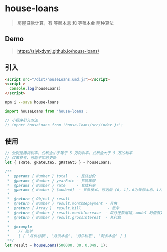 # house-loans
> 房屋贷款计算，有 等额本息 和 等额本金 两种算法

## Demo
> https://slylxdymj.github.io/house-loans/

## 引入

```html
<script src="/dist/houseLoans.umd.js"></script>
<script >
  console.log(houseLoans)
</script>
```

```bash
npm i --save house-loans
```

```javascript
import houseLoans from 'house-loans';

// 小程序引入方法
// import houseLoans from 'house-loans/src/index.js';
```

## 使用

```javascript
// 分别是商贷利率，公积金小于等于 5 万的利率，公积金大于 5 万的利率
// 仅做参考，可能不实时更新
let { sRate, gRateLte5, gRateGt5 } = houseLoans;

/**
 *  @params { Number } total    - 房贷总价
 *  @params { Number } yearRate - 贷款年限
 *  @params { Number } rate     - 贷款利率
 *  @params { Number } [mode=0]  - 贷款模式，可选值 [0, 1]，0为等额本息，1为等额本金
 *
 *  @return { Object } result
 *  @return { Number } result.monthRepayment - 月供
 *  @return { Array }  result.bill            - 账单
 *  @return { Number } result.monthIncrease  - 每月还款增幅，mode1 时值有效
 *  @return { Number } result.grossInterest  - 总利息
 *
 *  @example
 *    // 账单
 *    [ [ '月供总额', '月供本金', '月供利息', '剩余本金' ] ]
 **/
let result = houseLoans(500000, 30, 0.049, 1);
```
